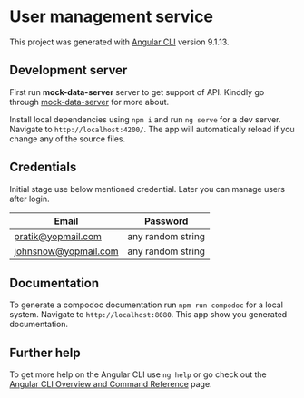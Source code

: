 # User management service

This project was generated with [Angular CLI](https://github.com/angular/angular-cli) version 9.1.13.

## Development server
First run **mock-data-server** server to get support of API. Kinddly go through [mock-data-server](https://github.com/vc-pratik-padia/mock-data-server) for more about.

Install local dependencies using `npm i` and run `ng serve` for a dev server. Navigate to `http://localhost:4200/`. The app will automatically reload if you change any of the source files.

## Credentials
Initial stage use below mentioned credential. Later you can manage users after login.

| Email | Password |
| ------ | ------ |
| pratik@yopmail.com | any random string |
| johnsnow@yopmail.com | any random string |

## Documentation
To generate a compodoc documentation run `npm run compodoc` for a local system. Navigate  to `http://localhost:8080`. This app show you generated documentation.

## Further help

To get more help on the Angular CLI use `ng help` or go check out the [Angular CLI Overview and Command Reference](https://angular.io/cli) page.
